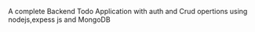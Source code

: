 A complete Backend Todo Application with auth and Crud opertions  using nodejs,expess js and MongoDB
